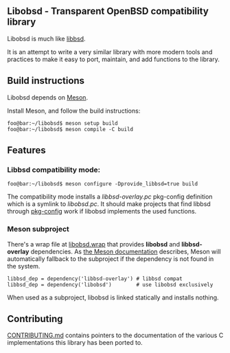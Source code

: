 <!--
Copyright (c) 2022 Guilherme Janczak <guilherme.janczak@yandex.com>

Permission to use, copy, modify, and distribute this software for any
purpose with or without fee is hereby granted, provided that the above
copyright notice and this permission notice appear in all copies.

THE SOFTWARE IS PROVIDED "AS IS" AND THE AUTHOR DISCLAIMS ALL WARRANTIES
WITH REGARD TO THIS SOFTWARE INCLUDING ALL IMPLIED WARRANTIES OF
MERCHANTABILITY AND FITNESS. IN NO EVENT SHALL THE AUTHOR BE LIABLE FOR
ANY SPECIAL, DIRECT, INDIRECT, OR CONSEQUENTIAL DAMAGES OR ANY DAMAGES
WHATSOEVER RESULTING FROM LOSS OF USE, DATA OR PROFITS, WHETHER IN AN
ACTION OF CONTRACT, NEGLIGENCE OR OTHER TORTIOUS ACTION, ARISING OUT OF
OR IN CONNECTION WITH THE USE OR PERFORMANCE OF THIS SOFTWARE.
-->

## Libobsd - Transparent OpenBSD compatibility library
Libobsd is much like [libbsd](https://libbsd.freedesktop.org/wiki/).

It is an attempt to write a very similar library with more modern tools and
practices to make it easy to port, maintain, and add functions to the library.

## Build instructions
Libobsd depends on [Meson](https://mesonbuild.com/).

Install Meson, and follow the build instructions:
```console
foo@bar:~/libobsd$ meson setup build
foo@bar:~/libobsd$ meson compile -C build
```

## Features
### Libbsd compatibility mode:
```console
foo@bar:~/libobsd$ meson configure -Dprovide_libbsd=true build
```
The compatibility mode installs a _libbsd-overlay.pc_ pkg-config definition
which is a symlink to _libobsd.pc_. It should make projects that find libbsd
through
[pkg-config](https://www.freedesktop.org/wiki/Software/pkg-config/) work if
libobsd implements the used functions.

### Meson subproject
There's a wrap file at [libobsd.wrap](libobsd.wrap) that provides **libobsd**
and **libbsd-overlay** dependencies.
As
[the Meson documentation](https://mesonbuild.com/Wrap-dependency-system-manual.html#provide-section)
describes, Meson will automatically fallback to the subproject if the dependency
is not found in the system.
```meson
libbsd_dep = dependency('libbsd-overlay') # libbsd compat
libbsd_dep = dependency('libobsd')        # use libobsd exclusively
```
When used as a subproject, libobsd is linked statically and installs nothing.

## Contributing
[CONTRIBUTING.md](CONTRIBUTING.md) contains pointers to the documentation of the
various C implementations this library has been ported to.
